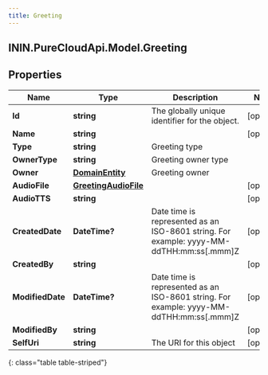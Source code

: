 ```yaml
---
title: Greeting
---
```

## ININ.PureCloudApi.Model.Greeting

## Properties

|Name | Type | Description | Notes|
|------------ | ------------- | ------------- | -------------|
| **Id** | **string** | The globally unique identifier for the object. | [optional] |
| **Name** | **string** |  | [optional] |
| **Type** | **string** | Greeting type | |
| **OwnerType** | **string** | Greeting owner type | |
| **Owner** | [**DomainEntity**](DomainEntity.html) | Greeting owner | |
| **AudioFile** | [**GreetingAudioFile**](GreetingAudioFile.html) |  | [optional] |
| **AudioTTS** | **string** |  | [optional] |
| **CreatedDate** | **DateTime?** | Date time is represented as an ISO-8601 string. For example: yyyy-MM-ddTHH:mm:ss[.mmm]Z | [optional] |
| **CreatedBy** | **string** |  | [optional] |
| **ModifiedDate** | **DateTime?** | Date time is represented as an ISO-8601 string. For example: yyyy-MM-ddTHH:mm:ss[.mmm]Z | [optional] |
| **ModifiedBy** | **string** |  | [optional] |
| **SelfUri** | **string** | The URI for this object | [optional] |
{: class="table table-striped"}


